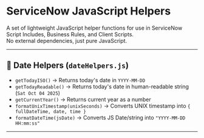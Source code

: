 # ServiceNow JavaScript Helpers

A set of lightweight JavaScript helper functions for use in ServiceNow Script Includes, Business Rules, and Client Scripts.  
No external dependencies, just pure JavaScript.  

---

## 📅 Date Helpers (`dateHelpers.js`)

- `getTodayISO()` → Returns today's date in `YYYY-MM-DD`
- `getTodayReadable()` → Returns today's date in human-readable string (`Sat Oct 04 2025`)
- `getCurrentYear()` → Returns current year as a number
- `formatUnixTimestamp(unixSeconds)` → Converts UNIX timestamp into `{ fullDateTime, date, time }`
- `formatDateTime(jsDate)` → Converts JS Date/string into `"YYYY-MM-DD HH:mm:ss"`

---